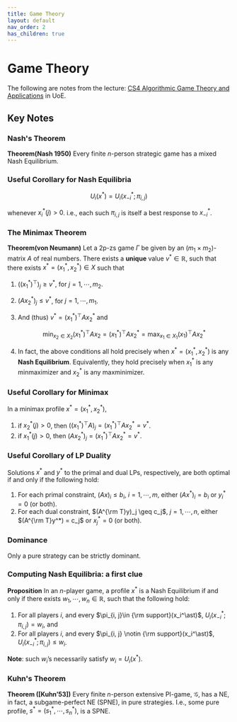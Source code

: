 ```yaml
---
title: Game Theory
layout: default
nav_order: 2
has_children: true
---
```

# Game Theory

<!-- ***[Notes on Notion.so: Algorithm Game Theory and its Applications](https://zej.notion.site/Algorithm-Game-Theory-and-its-Applications-6ffba454613c41fa9b9d090b16cf66b0)*** -->

The following are notes from the lecture: [CS4 Algorithmic Game Theory and Applications](https://www.inf.ed.ac.uk/teaching/courses/agta/) in UoE.

## Key Notes

### Nash's Theorem

**Theorem(Nash 1950)** Every finite $n$-person strategic game has a mixed Nash Equilibrium.

### Useful Corollary for Nash Equilibria

$$
U_i(x^\ast) = U_i(x^\ast_{-i};\pi_{i, j})
$$

whenever $x^\ast_i(j) > 0$. i.e., each such $\pi_{i, j}$ is itself a best response to $x_{-i}^\ast$.

### The Minimax Theorem

**Theorem(von Neumann)** Let a 2p-zs game $\Gamma$ be given by an $(m_1 \times m_2)$-matrix $A$ of real numbers. There exists a **unique** value $v^\ast \in \mathbb{R}$, such that there exists $x^\ast = (x_1^\ast, x_2^\ast)\in X$ such that

1. $((x_1^\ast)^\top )_j \geq v^\ast$, for $j = 1, \cdots, m_2$.
2. $(Ax_2^\ast)_j \leq v^\ast$, for $j = 1, \cdots, m_1$.
3. And (thus) $v^\ast = (x_1^\ast)^\top Ax_2^\ast$ and 
    
    $$
    \min_{x_2 \in X_2}(x_1^\ast)^\top Ax_2 = (x_1^\ast)^\top Ax_2^\ast = \max_{x_1\in X_1}(x_1)^\top Ax_2^\ast
    $$
    
4. In fact, the above conditions all hold precisely when $x^\ast = (x_1^\ast, x_2^\ast)$ is any **Nash Equilibrium**. Equivalently, they hold precisely when $x_1^\ast$ is any minmaximizer and $x_2^\ast$ is any maxminimizer.

### Useful Corollary for Minimax

In a minimax profile $x^\ast = (x_1^\ast, x_2^\ast)$,

1. if $x_2^\ast(j) > 0$, then $((x^\ast_1)^\top A)_j = (x^\ast_1)^\top A x_2^\ast = v^\ast$.
2. if $x_1^\ast(j) > 0$, then $(Ax^\ast_2)_j = (x_1^\ast)^\top A x_2^\ast = v^\ast$.

### Useful Corollary of LP Duality

Solutions $x^*$ and $y^*$ to the primal and dual LPs, respectively, are both optimal if and only if the following hold:

1. For each primal constraint, $(Ax)_i \leq b_i$, $i = 1, \cdots, m$, either $(Ax^*)_i = b_i$ or $y_i^* = 0$ (or both).
2. For each dual constraint, $(A^{\rm T}y)_j \geq c_j$, $j = 1, \cdots, n$, either $(A^{\rm T}y^*) = c_j$ or $x^*_j = 0$ (or both).

### Dominance
Only a pure strategy can be strictly dominant.

### Computing Nash Equilibria: **a first clue**

**Proposition** In an $n$-player game, a profile $x^\ast$ is a Nash Equilibrium if and only if there exists $w_1, \cdots, w_n \in \mathbb{R}$, such that the following hold:

1. For all players $i$, and every $\pi_{i, j}\in {\rm support}(x_i^\ast)$, $U_i(x_{-i}^*; \pi_{i, j}) = w_i$, and 
2. For all players $i$, and every $\pi_{i, j} \notin {\rm support}(x_i^\ast)$, $U_i(x_{-i}^*; \pi_{i, j}) \leq w_i$.

**Note**: such $w_i$’s necessarily satisfy $w_i = U_i(x^\ast).$

### Kuhn's Theorem
**Theorem ([Kuhn’53])** Every finite $n$-person extensive PI-game, $\mathcal{G}$, has a NE, in fact, a subgame-perfect NE (SPNE), in pure strategies. I.e., some pure profile, $s^* = (s_1^*, \cdots, s^*_n)$, is a SPNE.